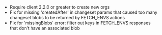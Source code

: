 - Require client 2.2.0 or greater to create new orgs
- Fix for missing 'createdAfter' in changeset params that caused too many changeset blobs to be returned by FETCH_ENVS actions
- Fix for 'missingBlobs' error: filter out keys in FETCH_ENVS responses that don't have an associated blob
